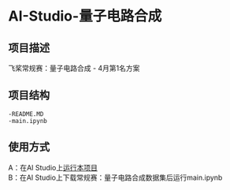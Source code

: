 # AI-Studio-量子电路合成

## 项目描述
飞桨常规赛：量子电路合成 - 4月第1名方案

## 项目结构
```
-README.MD
-main.ipynb
```
## 使用方式
A：在AI Studio上[运行本项目](https://aistudio.baidu.com/aistudio/projectdetail/1932455)  
B：在AI Studio上下载常规赛：量子电路合成数据集后运行main.ipynb
